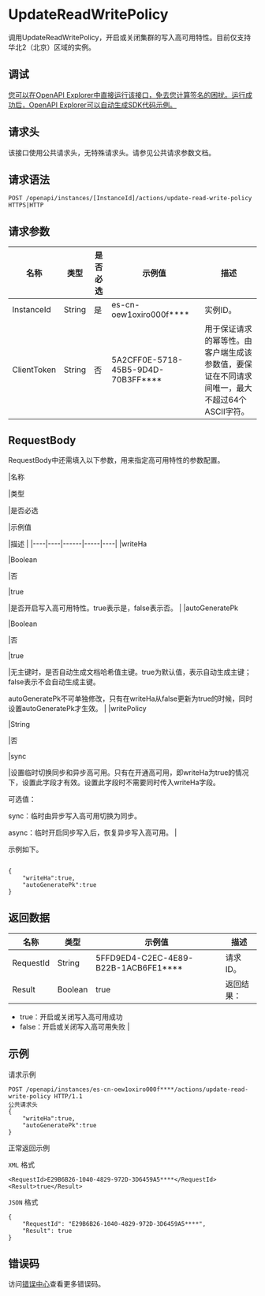 # UpdateReadWritePolicy

调用UpdateReadWritePolicy，开启或关闭集群的写入高可用特性。目前仅支持华北2（北京）区域的实例。

## 调试

[您可以在OpenAPI Explorer中直接运行该接口，免去您计算签名的困扰。运行成功后，OpenAPI Explorer可以自动生成SDK代码示例。](https://api.aliyun.com/#product=elasticsearch&api=UpdateReadWritePolicy&type=ROA&version=2017-06-13)

## 请求头

该接口使用公共请求头，无特殊请求头。请参见公共请求参数文档。

## 请求语法

```
POST /openapi/instances/[InstanceId]/actions/update-read-write-policy HTTPS|HTTP
```

## 请求参数

|名称|类型|是否必选|示例值|描述|
|--|--|----|---|--|
|InstanceId|String|是|es-cn-oew1oxiro000f\*\*\*\*|实例ID。 |
|ClientToken|String|否|5A2CFF0E-5718-45B5-9D4D-70B3FF\*\*\*\*|用于保证请求的幂等性。由客户端生成该参数值，要保证在不同请求间唯一，最大不超过64个ASCII字符。 |

## RequestBody

RequestBody中还需填入以下参数，用来指定高可用特性的参数配置。

|名称

|类型

|是否必选

|示例值

|描述 |
|----|----|------|-----|----|
|writeHa

|Boolean

|否

|true

|是否开启写入高可用特性。true表示是，false表示否。 |
|autoGeneratePk

|Boolean

|否

|true

|无主键时，是否自动生成文档哈希值主键。true为默认值，表示自动生成主键；false表示不会自动生成主键。

 autoGeneratePk不可单独修改，只有在writeHa从false更新为true的时候，同时设置autoGeneratePk才生效。 |
|writePolicy

|String

|否

|sync

|设置临时切换同步和异步高可用。只有在开通高可用，即writeHa为true的情况下，设置此字段才有效。设置此字段时不需要同时传入writeHa字段。

 可选值：

 sync：临时由异步写入高可用切换为同步。

 async：临时开启同步写入后，恢复异步写入高可用。 |

示例如下。

```

{
    "writeHa":true,
    "autoGeneratePk":true
}

```

## 返回数据

|名称|类型|示例值|描述|
|--|--|---|--|
|RequestId|String|5FFD9ED4-C2EC-4E89-B22B-1ACB6FE1\*\*\*\*|请求ID。 |
|Result|Boolean|true|返回结果：

 -   true：开启或关闭写入高可用成功
-   false：开启或关闭写入高可用失败 |

## 示例

请求示例

```
POST /openapi/instances/es-cn-oew1oxiro000f****/actions/update-read-write-policy HTTP/1.1
公共请求头
{
    "writeHa":true,
    "autoGeneratePk":true
}
```

正常返回示例

`XML` 格式

```
<RequestId>E29B6B26-1040-4829-972D-3D6459A5****</RequestId>
<Result>true</Result>
```

`JSON` 格式

```
{
	"RequestId": "E29B6B26-1040-4829-972D-3D6459A5****",
	"Result": true
}
```

## 错误码

访问[错误中心](https://error-center.aliyun.com/status/product/elasticsearch)查看更多错误码。

